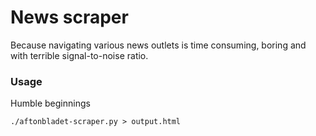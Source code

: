 # News scraper

Because navigating various news outlets is time consuming, boring and with
terrible signal-to-noise ratio.

### Usage

Humble beginnings

```
./aftonbladet-scraper.py > output.html
```
